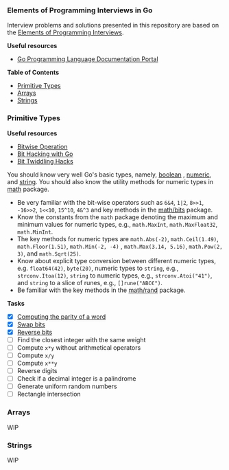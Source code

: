 ### Elements of Programming Interviews in Go

Interview problems and solutions presented in this repository are based on
the [Elements of Programming Interviews](https://elementsofprogramminginterviews.com/).

**Useful resources**
- [Go Programming Language Documentation Portal](https://go.dev/doc/)

<!-- START doctoc generated TOC please keep comment here to allow auto update -->
<!-- DON'T EDIT THIS SECTION, INSTEAD RE-RUN doctoc TO UPDATE -->
**Table of Contents**

- [Primitive Types](#primitive-types)
- [Arrays](#arrays)
- [Strings](#strings)

<!-- END doctoc generated TOC please keep comment here to allow auto update -->

### Primitive Types

**Useful resources**
- [Bitwise Operation](https://en.wikipedia.org/wiki/Bitwise_operation)
- [Bit Hacking with Go](https://medium.com/learning-the-go-programming-language/bit-hacking-with-go-e0acee258827)
- [Bit Twiddling Hacks](https://graphics.stanford.edu/~seander/bithacks.html)

You should know very well Go's basic types, namely, [boolean](https://go.dev/ref/spec#Boolean_types)
, [numeric](https://go.dev/ref/spec#Numeric_types), and [string](https://go.dev/ref/spec#String_types). 
You should also know the utility methods for numeric types in [math](https://pkg.go.dev/math) package.

- Be very familiar with the bit-wise operators such as `6&4`,  `1|2`, `8>>1`, `-16>>2`, `1<<10`, `15^10`, `4&^3` and key
  methods in the [math/bits](https://pkg.go.dev/math/bits) package.
- Know the constants from the `math` package denoting the maximum and minimum values for numeric types,
  e.g., `math.MaxInt`, `math.MaxFloat32`, `math.MinInt`.
- The key methods for numeric types are `math.Abs(-2)`, `math.Ceil(1.49)`, `math.Floor(1.51)`, `math.Min(-2, -4)`
  , `math.Max(3.14, 5.16)`, `math.Pow(2, 3)`, and `math.Sqrt(25)`.
- Know about explicit type conversion between different numeric types, e.g. `float64(42)`, `byte(20)`, numeric types
  to `string`, e.g., `strconv.Itoa(12)`, `string` to numeric types, e.g., `strconv.Atoi("41")`, and `string` to a slice
  of runes, e.g., `[]rune("ABC€")`.
- Be familiar with the key methods in the [math/rand](https://pkg.go.dev/math/rand) package.
  
**Tasks**
- [X] [Computing the parity of a word](/primitivetypes/parity.go)
- [X] [Swap bits](/primitivetypes/swapbits.go)
- [X] [Reverse bits](/primitivetypes/reversebits.go)
- [ ] Find the closest integer with the same weight
- [ ] Compute `x*y` without arithmetical operators
- [ ] Compute `x/y`
- [ ] Compute `x**y`
- [ ] Reverse digits
- [ ] Check if a decimal integer is a palindrome
- [ ] Generate uniform random numbers
- [ ] Rectangle intersection

### Arrays
WIP

### Strings
WIP 
